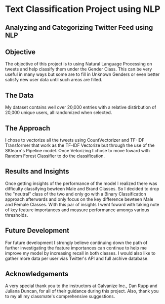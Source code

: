 # Text Classification Project using NLP 

## Analyzing and Categorizing Twitter Feed using NLP

## Objective 

The objective of this project is to using Natural Language Processing on tweets and help classify them under the Gender Class. This can be very useful in many ways but some are to fill in Unknown Genders or even better satisfy new user data until such areas are filled.

## The Data

My dataset contains well over 20,000 entries with a relative distirbution of 20,000 unique users, all randomized when selected. 

## The Approach

I chose to vectorize all the tweets using CountVectorizer and TF-IDF Transformer that work as the TF-IDF Vectorize but through the use of the SKlearn's Pipeline model. Once Vetorizing I chose to move foward with Random Forest Classifier to do the classification.

## Results and Insights

Once getting insights of the performance of the model I realized there was difficulty classifying bewteen Male and Brand Classes. So I decided to drop the "neutral" class of the two and only go with a Binary Classification approach afterwards and only focus on the key difference bewteen Male and Female Classes. With this par of insights I went foward with taking note of key feature importances and measure performance amongs various thresholds. 

## Future Development 

For future development I strongly believe continuing down the path of further investigating the feature importances can continue to help me improve my model by increasing recall in both classes. I would also like to gather more data per user vias Twitter's API and full archive database.

## Acknowledgements

A very special thank you to the instructors at Galvanize Inc., Dan Rupp and Juliana Duncan, for all of their guidance during this project. Also, thank you to my all my classmate's comprehensive suggestions.
